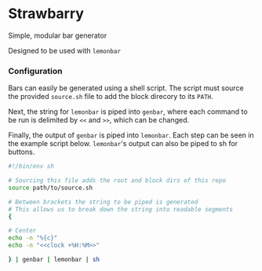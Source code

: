 # Strawbarry

Simple, modular bar generator

Designed to be used with `lemonbar`

### Configuration

Bars can easily be generated using a shell script. The script must
source the provided `source.sh` file to add the block direcory to its
`PATH`.

Next, the string for `lemonbar` is piped into `genbar`, where each
command to be run is delimited by `<<` and `>>`, which can be changed.

Finally, the output of `genbar` is piped into `lemonbar`. Each step can
be seen in the example script below. `lemonbar`'s output can also be
piped to sh for buttons.

````sh
#!/bin/env sh

# Sourcing this file adds the root and block dirs of this repo
source path/to/source.sh

# Between brackets the string to be piped is generated
# This allows us to break down the string into readable segments
{

# Center
echo -n "%{c}"
echo -n "<<clock +%H:%M>>"

} | genbar | lemonbar | sh
````
